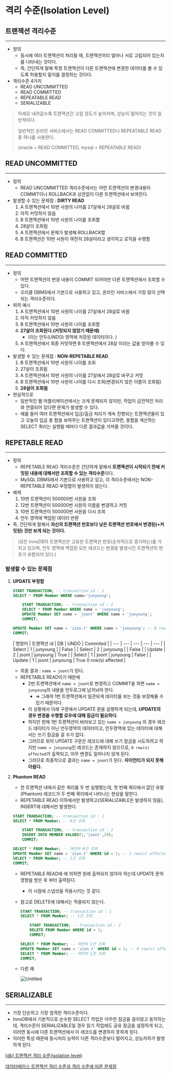 # 격리 수준(Isolation Level)

## 트랜잭션 격리수준

---
- 정의
    - 동시에 여러 트랜잭션이 처리될 때, 트랜잭션끼리 얼마나 서로 고립되어 있는지를 나타내는 것이다.
    - 즉, 간단하게 말해 특정 트랜잭션이 다른 트랜잭션에 변경한 데이터를 볼 수 있도록 허용할지 말지를 결정하는 것이다.
- 격리수준 4가지
    - READ UNCOMMITTED
    - READ COMMITTED
    - REPEATABLE READ
    - SERIALIZABLE

> 아래로 내려갈수록 트랜잭션간 고립 정도가 높아지며, 성능이 떨어지는 것이 일반적이다.
>
> 일반적인 온라인 서비스에서는 READ COMMITTED나 REPEATABLE READ 중 하나를 사용한다.
> 
> (oracle = READ COMMITTED, mysql = REPEATABLE READ)

## **READ UNCOMMITTED**

---
- 정의
    - READ UNCOMMITTED 격리수준에서는 어떤 트랜잭션의 변경내용이 COMMIT이나 ROLLBACK과 상관없이 다른 트랜잭션에서 보여진다.
- 발생할 수 있는 문제점 : **DIRTY READ**
    1. A 트랜잭션에서 10번 사원의 나이를 27살에서 28살로 바꿈
    2. 아직 커밋하지 않음
    3. B 트랜잭션에서 10번 사원의 나이를 조회함
    4. 28살이 조회됨
    5. A 트랜잭션에서 문제가 발생해 ROLLBACK함
    6. B 트랜잭션은 10번 사원이 여전히 28살이라고 생각하고 로직을 수행함

## **READ COMMITTED**

---

- 정의
    - 어떤 트랜잭션의 변경 내용이 COMMIT 되어야만 다른 트랜잭션에서 조회할 수 있다.
    - 오라클 DBMS에서 기본으로 사용하고 있고, 온라인 서비스에서 가장 많이 선택되는 격리수준이다.
- 위의 예시
    1. A 트랜잭션에서 10번 사원의 나이를 27살에서 28살로 바꿈
    2. 아직 커밋하지 않음
    3. B 트랜잭션에서 10번 사원의 나이를 조회함
    4. **27살이 조회된다.(커밋되지 않았기 때문에)**
        - (이는 언두(UNDO) 영역에 저장된 데이터이다. )
    5. A 트랜잭션에서 최종 커밋하면 B 트랜잭션에서 28살 이라는 값을 받아볼 수 있다.
- 발생할 수 있는 문제점 : **NON-REPETABLE READ**
    1. B 트랜잭션에서 10번 사원의 나이를 조회
    2. 27살이 조회됨
    3. A 트랜잭션에서 10번 사원의 나이를 27살에서 28살로 바꾸고 커밋
    4. B 트랜잭션에서 10번 사원의 나이를 다시 조회(변경되지 않은 이름이 조회됨)
    5. **28살이 조회됨**
- 현실적으로
    - 일반적인 웹 어플리케이션에서는 크게 문제되지 않지만, 작업이 금전적인 처리와 연결되어 있다면 문제가 발생할 수 있다.
    - 예를 들어 여러 트랜잭션에서 입금/출금 처리가 계속 진행되는 트랜잭션들이 있고 오늘의 입금 총 합을 보여주는 트랜잭션이 있다고하면, 총합을 계산하는 SELECT 쿼리는 실행될 때마다 다른 결과값을 가져올 것이다.

## **REPETABLE READ**

---

- 정의
    - REPETABLE READ 격리수준은 간단하게 말해서 **트랜잭션이 시작되기 전에 커밋된 내용에 대해서만 조회할 수 있는 격리수준**이다.
    - MySQL DBMS에서 기본으로 사용하고 있고, 이 격리수준에서는 NON-REPETABLE READ 부정합이 발생하지 않는다.
- 예제
    1. 10번 트랜잭션이 500000번 사원을 조회
    2. 12번 트랜잭션이 500000번 사원의 이름을 변경하고 커밋
    3. 10번 트랜잭션이 500000번 사원을 다시 조회
    4. 언두 영역에 백업된 데이터 반환
- 즉, 간단하게 말해서 **자신의 트랜잭션 번호보다 낮은 트랜잭션 번호에서 변경된(+커밋된) 것만 보게 되는 것이다.**

> (모든 InnoDB의 트랜잭션은 고유한 트랜잭션 번호(순차적으로 증가하는)를 가지고 있으며, 언두 영역에 백업된 모든 레코드는 변경을 발생시킨 트랜잭션의 번호가 포함되어 있다.)
>

### 발생할 수 있는 문제점

1. **UPDATE 부정합**

    ```sql
    START TRANSACTION; -- transaction id : 1
    SELECT * FROM Member WHERE name='junyoung';
    
        START TRANSACTION; -- transaction id : 2
        SELECT * FROM Member WHERE name = 'junyoung';
        UPDATE Member SET name = 'joont' WHERE name = 'junyoung';
        COMMIT;
    
    UPDATE Member SET name = 'zion.t' WHERE name = 'junyoung'; -- 0 row(s) affected
    COMMIT;
    ```

   | 명령어 | 트랜잭션 id | DB | UNDO | Commited |
           | --- | --- | --- | --- | --- |
   | Select | 1 | junyoung |  | False |
   | Select | 2 | junyoung |  | False |
   | Update | 2 | joont | junyoung | True |
   | Select | 1 | joont | junyoung | False |
   | Update | 1 | joont | junyoung | True
    0 row(s) affected |
    - 최종 결과 : `name = joont`가 된다.
    - REPETABLE READ이기 때문에
        - 2번 트랜잭션에서 `name = joont`로 변경하고 COMMIT을 하면 `name = junyoung`의 내용을 언두로그에 남겨놔야 한다.
            - ⇒ 그래야 1번 트랜잭션에서 일관되게 데이터를 보는 것을 보장해줄 수 있기 때문이다.
        - 이 상황에서 아래 구문에서 UPDATE 문을 실행하게 되는데, **UPDATE의 경우 변경을 수행할 로우에 대해 잠금이 필요하다**.
        - 하지만 현재 1번 트랜잭션이 바라보고 있는 `name = junyoung` 의 경우 레코드 데이터가 아닌 언두영역의 데이터이고, 언두영역에 있는 데이터에 대해서는 쓰기 잠금을 걸 수가 없다.
        - 그러므로 위의 UPDATE 구문은 레코드에 대해 쓰기 잠금을 시도하려고 하지만 `name = junyoung`인 레코드는 존재하지 않으므로, `0 row(s) affected`가 출력되고, 아무 변경도 일어나지 않게 된다.
        - 그러므로 최종적으로 결과는 `name = joont`가 된다. **자이언티가 되지 못해 아쉽다.**
2. **Phantom READ**
    - 한 트랜잭션 내에서 같은 쿼리를 두 번 실행했는데, 첫 번째 쿼리에서 없던 유령(Phantom) 레코드가 두 번째 쿼리에서 나타나는 현상을 말한다.
    - REPETABLE READ 이하에서만 발생하고(SERIALIZABLE은 발생하지 않음), INSERT에 대해서만 발생한다.

    ```sql
    START TRANSACTION; -- transaction id : 1 
    SELECT * FROM Member; -- 0건 조회
    
        START TRANSACTION; -- transaction id : 2
        INSERT INTO MEMBER VALUES(1,'joont',28);
        COMMIT;
    
    SELECT * FROM Member; -- 여전히 0건 조회 
    UPDATE Member SET name = 'zion.t' WHERE id = 1; -- 1 row(s) affected
    SELECT * FROM Member; -- 1건 조회 
    COMMIT;
    ```

    - REPETABLE READ에 에 의하면 원래 출력되지 않아야 하는데 UPDATE 문의 영향을 받은 후 부터 출력된다.
        - 이 시점에 스냅샷을 적용시키는 것 같다.
    - 참고로 DELETE에 대해서는 적용되지 않는다.

        ```sql
        START TRANSACTION; -- transaction id : 1 
        SELECT * FROM Member; -- 1건 조회
        
            START TRANSACTION; -- transaction id : 2
            DELETE FROM Member WHERE id = 1;
            COMMIT;
        
        SELECT * FROM Member; -- 여전히 1건 조회 
        UPDATE Member SET name = 'zion.t' WHERE id = 1; -- 0 row(s) affected
        SELECT * FROM Member; -- 여전히 1건 조회 
        COMMIT;
        ```

    - 다른 예

      ![Untitled](https://s3-us-west-2.amazonaws.com/secure.notion-static.com/7e2a6846-a8d2-4b23-b9ee-3c2631afe354/Untitled.png)


## **SERIALIZABLE**

---

- 가장 단순하고 가장 엄격한 격리수준이다.
- InnoDB에서 기본적으로 순수한 SELECT 작업은 아무런 잠금을 걸지않고 동작하는데, 격리수준이 SERIALIZABLE일 경우 읽기 작업에도 공유 잠금을 설정하게 되고, 이러면 동시에 다른 트랜잭션에서 이 레코드를 변경하지 못하게 된다.
- 이러한 특성 때문에 동시처리 능력이 다른 격리수준보다 떨어지고, 성능저하가 발생하게 된다.

[[db] 트랜잭션 격리 수준(isolation level)](https://joont92.github.io/db/트랜잭션-격리-수준-isolation-level/)

[데이터베이스 트랜잭션 격리 수준과 격리 수준에 따른 문제점](https://hudi.blog/transaction-isolation-level/)